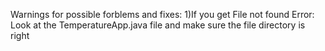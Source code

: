 Warnings for possible forblems and fixes:
1)If you get File not found Error: Look at the TemperatureApp.java file and make sure the file directory is right
